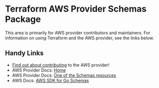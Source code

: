 # Terraform AWS Provider Schemas Package
<!-- markdownlint-disable MD026 -->
This area is primarily for AWS provider contributors and maintainers. For information on _using_ Terraform and the AWS provider, see the links below.


## Handy Links
* [Find out about contributing](../../../docs/contributing) to the AWS provider!
* AWS Provider Docs: [Home](https://registry.terraform.io/providers/hashicorp/aws/latest/docs)
* AWS Provider Docs: [One of the Schemas resources](https://registry.terraform.io/providers/hashicorp/aws/latest/docs/resources/schemas_discoverer)
* AWS Docs: [AWS SDK for Go Schemas](https://docs.aws.amazon.com/sdk-for-go/api/service/schemas/)

